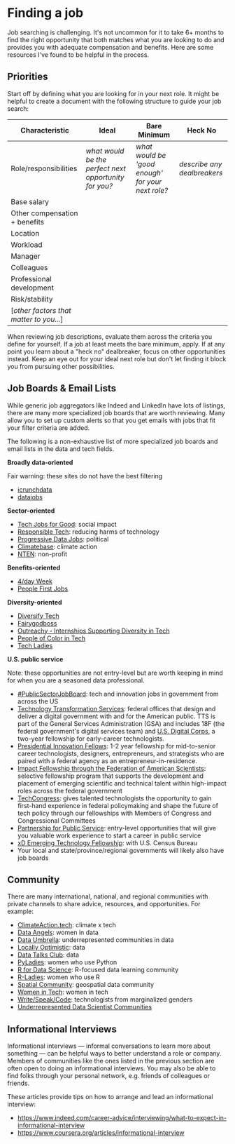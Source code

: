 # Finding a job

Job searching is challenging. It's not uncommon for it to take 6+ months to find the right opportunity that both matches what you are looking to do and provides you with adequate compensation and benefits. Here are some resources I've found to be helpful in the process.

## Priorities

Start off by defining what you are looking for in your next role. It might be helpful to create a document with the following structure to guide your job search:

| Characteristic | Ideal | Bare Minimum | Heck No |
|-|-|-|-|
| Role/responsibilities | _what would be the perfect next opportunity for you?_ | _what would be 'good enough' for your next role?_ | _describe any dealbreakers_ |
| Base salary | | | |
| Other compensation + benefits | | | |
| Location | | | |
| Workload | | | |
| Manager | | | |
| Colleagues | | | |
| Professional development | | | |
| Risk/stability | | | |
| [_other factors that matter to you..._] | | | |

When reviewing job descriptions, evaluate them across the criteria you define for yourself. If a job at least meets the bare minimum, apply. If at any point you learn about a "heck no" dealbreaker, focus on other opportunities instead. Keep an eye out for your ideal next role but don't let finding it block you from pursuing other possibilities.

## Job Boards & Email Lists

While generic job aggregators like Indeed and LinkedIn have lots of listings, there are many more specialized job boards that are worth reviewing. Many allow you to set up custom alerts so that you get emails with jobs that fit your filter criteria are added.

The following is a non-exhaustive list of more specialized job boards and email lists in the data and tech fields.

**Broadly data-oriented**

Fair warning: these sites do not have the best filtering

* [icrunchdata](https://icrunchdata.com/jobs/)
* [datajobs](https://datajobs.com/)

**Sector-oriented**

* [Tech Jobs for Good](https://www.techjobsforgood.com/): social impact
* [Responsible Tech](https://alltechishuman.org/responsible-tech-job-board): reducing harms of technology
* [Progressive Data Jobs](https://www.progressivedatajobs.org/): political
* [Climatebase](https://climatebase.org/): climate action
* [NTEN](https://www.nten.org/jobs): non-profit

**Benefits-oriented**

* [4/day Week](https://4dayweek.io/)
* [People First Jobs](https://peoplefirstjobs.com/)

**Diversity-oriented**

* [Diversify Tech](https://www.diversifytech.co/)
* [Fairygodboss](https://fairygodboss.com/)
* [Outreachy - Internships Supporting Diversity in Tech](https://www.outreachy.org/)
* [People of Color in Tech](https://peopleofcolorintech.com/)
* [Tech Ladies](https://www.hiretechladies.com/)

**U.S. public service**

Note: these opportunities are not entry-level but are worth keeping in mind for when you are a seasoned data professional.

* [#PublicSectorJobBoard](https://www.linkedin.com/newsletters/7054097497383690241/): tech and innovation jobs in government from across the US
* [Technology Transformation Services](https://join.tts.gsa.gov/): federal offices that design and deliver a digital government with and for the American public. TTS is part of the General Services Administration (GSA) and includes 18F (the federal government's digital services team) and [U.S. Digital Corps](https://digitalcorps.gsa.gov/), a two-year fellowship for early-career technologists.
* [Presidential Innovation Fellows](https://presidentialinnovationfellows.gov/): 1-2 year fellowship for mid-to-senior career technologists, designers, entrepreneurs, and strategists who are paired with a federal agency as an entrepreneur-in-residence. 
* [Impact Fellowship through the Federation of American Scientists](https://fas.org/impact-fellowship/opportunities/): selective fellowship program that supports the development and placement of emerging scientific and technical talent within high-impact roles across the federal government
* [TechCongress](https://www.techcongress.io/): gives talented technologists the opportunity to gain first-­hand experience in federal policymaking and shape the future of tech policy through our fellowships with Members of Congress and Congressional Committees
* [Partnership for Public Service](https://gogovernment.org/our-fellowships-and-internships/): entry-level opportunities that will give you valuable work experience to start a career in public service
* [xD Emerging Technology Fellowship](https://www.xd.gov/): with U.S. Census Bureau
* Your local and state/province/regional governments will likely also have job boards

## Community

There are many international, national, and regional communities with private channels to share advice, resources, and opportunities. For example:

* [ClimateAction.tech](https://climateaction.tech/): climate x tech
* [Data Angels](https://twitter.com/jessica_cherny/status/1292526893317492736): women in data
* [Data Umbrella](https://www.dataumbrella.org/): underrepresented communities in data
* [Locally Optimistic](https://locallyoptimistic.com/community/): data
* [Data Talks Club](https://datatalks.club/): data
* [PyLadies](https://pyladies.com/): women who use Python
* [R for Data Science](https://www.rfordatasci.com/): R-focused data learning community
* [R-Ladies](https://rladies.org/): women who use R
* [Spatial Community](https://thespatialcommunity.org/): geospatial data community
* [Women in Tech](https://women-in-tech.org/join-us-on-slack/): women in tech
* [Write/Speak/Code](https://www.writespeakcode.com/#chapters): technologists from marginalized genders
* [Underrepresented Data Scientist Communities](https://builtin.com/data-science/diversity-inclusion-networking-communities)

## Informational Interviews

Informational interviews — informal conversations to learn more about something — can be helpful ways to better understand a role or company. Members of communities like the ones listed in the previous section are often open to doing an informational interviews. You may also be able to find folks through your personal network, e.g. friends of colleagues or friends.

These articles provide tips on how to arrange and lead an informational interview:

* https://www.indeed.com/career-advice/interviewing/what-to-expect-in-informational-interview
* https://www.coursera.org/articles/informational-interview

